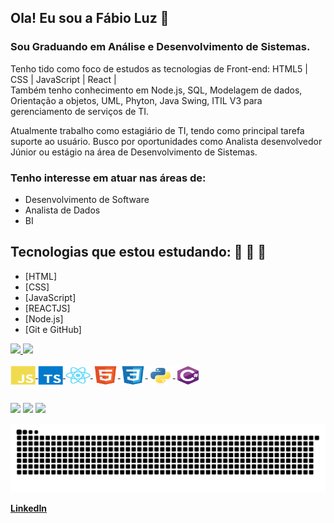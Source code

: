 

## Ola! Eu sou a Fábio Luz 👋 


### Sou Graduando em Análise e Desenvolvimento de Sistemas.

Tenho tido como foco de estudos as tecnologias de Front-end: HTML5 | CSS | JavaScript | React |  
Também tenho conhecimento em Node.js, SQL, Modelagem de dados, Orientação a objetos, UML, Phyton,
Java Swing, ITIL V3 para gerenciamento de serviços de TI.

Atualmente trabalho como estagiário de TI, tendo como principal tarefa suporte ao usuário. 
Busco por oportunidades como Analista desenvolvedor Júnior ou estágio na área de Desenvolvimento de Sistemas.


### Tenho interesse em atuar nas áreas de:

- Desenvolvimento de Software 
- Analista de Dados
- BI


## Tecnologias que estou estudando:  🚀 🚀 🚀

- [HTML]
- [CSS]
- [JavaScript]
- [REACTJS]
- [Node.js]
- [Git e GitHub]

 <div>
  <a href="https://github.com/fabiooluz">
  <img height="180em" src="https://github-readme-stats.vercel.app/api?username=fabiooluz&show_icons=true&theme=dracula&include_all_commits=true&count_private=true"/>
  <img height="180em" src="https://github-readme-stats.vercel.app/api/top-langs/?username=fabiooluz&layout=compact&langs_count=16&theme=dracula"/>
<div>
<div style="display: inline_block"><br>
  <img align="center" alt="Rafa-Js" height="30" width="40" src="https://raw.githubusercontent.com/devicons/devicon/master/icons/javascript/javascript-plain.svg">
  <img align="center" alt="Rafa-Ts" height="30" width="40" src="https://raw.githubusercontent.com/devicons/devicon/master/icons/typescript/typescript-plain.svg">
  <img align="center" alt="Rafa-React" height="30" width="40" src="https://raw.githubusercontent.com/devicons/devicon/master/icons/react/react-original.svg">
  <img align="center" alt="Rafa-HTML" height="30" width="40" src="https://raw.githubusercontent.com/devicons/devicon/master/icons/html5/html5-original.svg">
  <img align="center" alt="Rafa-CSS" height="30" width="40" src="https://raw.githubusercontent.com/devicons/devicon/master/icons/css3/css3-original.svg">
  <img align="center" alt="Rafa-Python" height="30" width="40" src="https://raw.githubusercontent.com/devicons/devicon/master/icons/python/python-original.svg">
  <img align="center" alt="Rafa-Csharp" height="30" width="40" src="https://raw.githubusercontent.com/devicons/devicon/master/icons/csharp/csharp-original.svg">
  
</div>
  
  ##
 
<div> 
 
  <a href="https://www.instagram.com/fabioo_luz/" target="_blank"><img src="https://img.shields.io/badge/-Instagram-%23E4405F?style=for-the-badge&logo=instagram&logoColor=white" target="_blank"></a>
  <a href = "mailto: fanderson133@gmail.com"><img src="https://img.shields.io/badge/-Gmail-%23333?style=for-the-badge&logo=gmail&logoColor=white" target="_blank"></a>
  <a href="https://www.linkedin.com/in/fabioluzz/" target="_blank"><img src="https://img.shields.io/badge/-LinkedIn-%230077B5?style=for-the-badge&logo=linkedin&logoColor=white" target="_blank"></a> 
 
  ![Snake animation](https://github.com/fabiooluz/fabiooluz/blob/output/github-contribution-grid-snake.svg)
 
</div>





**[LinkedIn](https://www.linkedin.com/in/fabiooluz/)**


